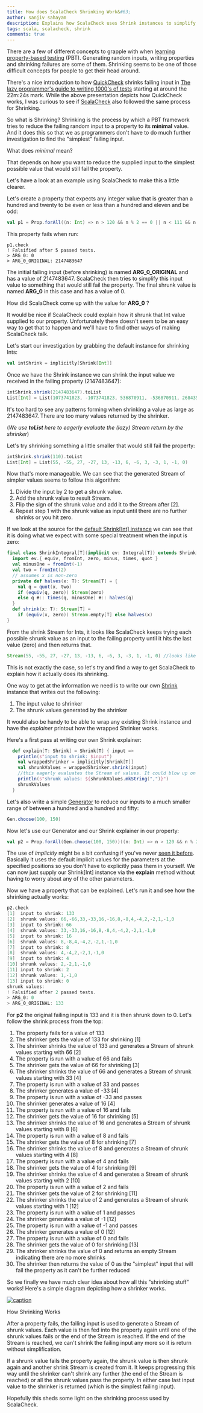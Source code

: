 ```yaml
---
title: How does ScalaCheck Shrinking Work&#63;
author: sanjiv sahayam
description: Explains how ScalaCheck uses Shrink instances to simplify failing inputs to your property
tags: scala, scalacheck, shrink
comments: true
---
```


There are a few of different concepts to grapple with when [learning property-based testing](https://github.com/ssanj/intro-to-property-based-testing) (PBT). Generating random inputs, writing properties and shrinking failures are some of them. Shrinking seems to be one of those difficult concepts for people to get their head around.

There's a nice introduction to how [QuickCheck](https://hackage.haskell.org/package/QuickCheck) shrinks failing input in [The lazy programmer's guide to writing 1000's of tests](https://skillsmatter.com/skillscasts/6432-the-lazy-programmers-guide-to-writing-1000s-of-tests-an-introduction-to-property-based-testing) starting at around the 22m:24s mark. While the above presentation depicts how QuickCheck works, I was curious to see if [ScalaCheck](http://www.scalacheck.org/) also followed the same process for Shrinking.

So what is Shrinking? Shrinking is the process by which a PBT framework tries to reduce the failing random input to a property to its __minimal__ value. And it does this so that we as programmers don't have to do much further investigation to find the "simplest" failing input.

What does _minimal_ mean?

That depends on how you want to reduce the supplied input to the simplest possible value that would still fail the property.

Let's have a look at an example using ScalaCheck to make this a little clearer.

Let's create a property that expects any integer value that is greater than a hundred and twenty to be even or less than a hundred and eleven and be odd:

```{.scala .scrollx}
val p1 = Prop.forAll((n: Int) => n > 120 && n % 2 == 0 || n < 111 && n % 2 != 0 )
```

This property fails when run:

```{.command .scrollx}
p1.check
! Falsified after 5 passed tests.
> ARG_0: 0
> ARG_0_ORIGINAL: 2147483647
```

The initial failing input (before shrinking) is named __ARG_0_ORIGINAL__ and has a value of  2147483647. ScalaCheck then tries to simplify this input value to something that would still fail the property. The final shrunk value is named __ARG_0__ in this case and has a value of 0.

How did ScalaCheck come up with the value for __ARG_0__ ?

It would be nice if ScalaCheck could explain how it shrunk that Int value supplied to our property. Unfortunately there doesn't seem to be an easy way to get that to happen and we'll have to find other ways of making ScalaCheck talk.

Let's start our investigation by grabbing the default instance for shrinking Ints:


```{.scala .scrollx}
val intShrink = implicitly[Shrink[Int]]
```

Once we have the Shrink instance we can shrink the input value we received in the failing property (2147483647):

```{.scala .scrollx}
intShrink.shrink(2147483647).toList
List[Int] = List(1073741823, -1073741823, 536870911, -536870911, 268435455, -268435455, 134217727, -134217727, 67108863, -67108863, 33554431, -33554431, 16777215, -16777215, 8388607, -8388607, 4194303, -4194303, 2097151, -2097151, 1048575, -1048575, 524287, -524287, 262143, -262143, 131071, -131071, 65535, -65535, 32767, -32767, 16383, -16383, 8191, -8191, 4095, -4095, 2047, -2047, 1023, -1023, 511, -511, 255, -255, 127, -127, 63, -63, 31, -31, 15, -15, 7, -7, 3, -3, 1, -1, 0)
```

It's too hard to see any patterns forming when shrinking a value as large as 2147483647. There are too many values returned by the shrinker.

(_We use __toList__ here to eagerly evaluate the (lazy) Stream return by the shrinker_)

Let's try shrinking something a little smaller that would still fail the property:

```{.scala .scrollx}
intShrink.shrink(110).toList
List[Int] = List(55, -55, 27, -27, 13, -13, 6, -6, 3, -3, 1, -1, 0)
```
Now that's more manageable. We can see that the generated Stream of simpler values seems to follow this algorithm:

1. Divide the input by 2 to get a shrunk value.
1. Add the shrunk value to result Stream.
1. Flip the sign of the shrunk value and add it to the Stream after [2].
1. Repeat step 1 with the shrunk value as input until there are no further shrinks or you hit zero.

If we look at the source for the [default Shrink[Int] instance](https://github.com/rickynils/scalacheck/blob/99c0123ef8f53b2920c325555633a36a48c0f1e7/src/main/scala/org/scalacheck/Shrink.scala#L235) we can see that it is doing what we expect with some special treatment when the input is zero:

```{.scala .scrollx}
final class ShrinkIntegral[T](implicit ev: Integral[T]) extends Shrink[T] {
  import ev.{ equiv, fromInt, zero, minus, times, quot }
  val minusOne = fromInt(-1)
  val two = fromInt(2)
  // assumes x is non-zero
  private def halves(x: T): Stream[T] = {
    val q = quot(x, two)
    if (equiv(q, zero)) Stream(zero)
    else q #:: times(q, minusOne) #:: halves(q)
  }
  def shrink(x: T): Stream[T] =
    if (equiv(x, zero)) Stream.empty[T] else halves(x)
}
```

From the shrink Stream for Ints, it looks like ScalaCheck keeps trying each possible shrunk value as an input to the failing property until it hits the last value (zero) and then returns that.

```{.scala .scrollx}
Stream(55, -55, 27, -27, 13, -13, 6, -6, 3, -3, 1, -1, 0) //looks like each value is tried in turn until 0
```


This is not exactly the case, so let's try and find a way to get ScalaCheck to explain how it actually does its shrinking.

One way to get at the information we need is to write our own [Shrink](https://github.com/rickynils/scalacheck/blob/99c0123ef8f53b2920c325555633a36a48c0f1e7/src/main/scala/org/scalacheck/Shrink.scala#L18) instance that writes out the following:

1. The input value to shrinker
1. The shrunk values generated by the shrinker

It would also be handy to be able to wrap any existing Shrink instance and have the _explainer_ printout how the wrapped Shrinker works.

Here's a first pass at writing our own Shrink explainer:

```{.scala .scrollx}
  def explain[T: Shrink] = Shrink[T] { input =>
    println(s"input to shrink: $input")
    val wrappedShrinker = implicitly[Shrink[T]]
    val shrunkValues = wrappedShrinker.shrink(input)
    //this eagerly evaluates the Stream of values. It could blow up on very large Streams or expensive computations.
    println(s"shrunk values: ${shrunkValues.mkString(",")}")
    shrunkValues
  }
```

Let's also write a simple [Generator](https://github.com/rickynils/scalacheck/blob/99c0123ef8f53b2920c325555633a36a48c0f1e7/src/main/scala/org/scalacheck/Gen.scala) to reduce our inputs to a much smaller range of between a hundred and a hundred and fifty:

```{.scala .scrollx}
Gen.choose(100, 150)
```

Now let's use our Generator and our Shrink explainer in our property:

```{.scala .scrollx}
val p2 = Prop.forAll(Gen.choose(100, 150))((n: Int) => n > 120 && n % 2 == 0 || n < 111 && n % 2 != 0 )(implicitly,  explain[Int], implicitly)
```

The use of _implicitly_ might be a bit confusing if you've never [seen it before](http://stackoverflow.com/questions/22552985/scala-passing-one-implicit-parameter-implicitly-and-the-other-explicitly-is-it). Basically it uses the default implicit values for the parameters at the specified positions so you don't have to explicitly pass them in yourself. We can now just supply our Shrink[Int] instance via the __explain__ method without having to worry about any of the other parameters.

Now we have a property that can be explained. Let's run it and see how the shrinking actually works:

```{.scala .scrollx}
p2.check
[1]  input to shrink: 133
[2]  shrunk values: 66,-66,33,-33,16,-16,8,-8,4,-4,2,-2,1,-1,0
[3]  input to shrink: 66
[4]  shrunk values: 33,-33,16,-16,8,-8,4,-4,2,-2,1,-1,0
[5]  input to shrink: 16
[6]  shrunk values: 8,-8,4,-4,2,-2,1,-1,0
[7]  input to shrink: 8
[8]  shrunk values: 4,-4,2,-2,1,-1,0
[9]  input to shrink: 4
[10] shrunk values: 2,-2,1,-1,0
[11] input to shrink: 2
[12] shrunk values: 1,-1,0
[13] input to shrink: 0
shrunk values:
! Falsified after 2 passed tests.
> ARG_0: 0
> ARG_0_ORIGINAL: 133
```

For __p2__ the original failing input is 133 and it is then shrunk down to 0. Let's follow the shrink process from the top:

1. The property fails for a value of 133
1. The shrinker gets the value of 133 for shrinking [1]
1. The shrinker shrinks the value of 133 and generates a Stream of shrunk values starting with 66 [2]
1. The property is run with a value of 66 and fails
1. The shrinker gets the value of 66 for shrinking [3]
1. The shrinker shrinks the value of 66 and generates a Stream of shrunk values starting with 33 [4]
1. The property is run with a value of 33 and passes
1. The shrinker generates a value of -33  [4]
1. The property is run with a value of -33 and passes
1. The shrinker generates a value of 16   [4]
1. The property is run with a value of 16 and fails
1. The shrinker gets the value of 16 for shrinking [5]
1. The shrinker shrinks the value of 16 and generates a Stream of shrunk values starting with 8 [6]
1. The property is run with a value of 8 and fails
1. The shrinker gets the value of 8 for shrinking [7]
1. The shrinker shrinks the value of 8 and generates a Stream of shrunk values starting with 4 [8]
1. The property is run with a value of 4 and fails
1. The shrinker gets the value of 4 for shrinking [9]
1. The shrinker shrinks the value of 4 and generates a Stream of shrunk values starting with 2 [10]
1. The property is run with a value of 2 and fails
1. The shrinker gets the value of 2 for shrinking [11]
1. The shrinker shrinks the value of 2 and generates a Stream of shrunk values starting with 1 [12]
1. The property is run with a value of 1 and passes
1. The shrinker generates a value of -1 [12]
1. The property is run with a value of -1 and passes
1. The shrinker generates a value of 0 [12]
1. The property is run with a value of 0 and fails
1. The shrinker gets the value of 0 for shrinking [13]
1. The shrinker shrinks the value of 0 and returns an empty Stream indicating there are no more shrinks
1. The shrinker then returns the value of 0 as the "simplest" input that will fail the property as it can't be further reduced

So we finally we have much clear idea about how all this "shrinking stuff" works! Here's a simple diagram depicting how
a shrinker works.

<div class="figure">
<a href="../images/pbt_how-does-scalacheck-shrinking-work.png"><img src="../images/../images/pbt_how-does-scalacheck-shrinking-work.png" alt="caption"></a>
<p class="caption">How Shrinking Works</p>
</div>

After a property fails, the failing input is used to generate a Stream of shrunk values. Each value is then fed into the property again until one of the shrunk values fails or the end of the Stream is reached. If the end of the Stream is reached, we can't shrink the failing input any more so it is return without simplification.

If a shrunk value fails the property again, the shrunk value is then shrunk again and another shrink Stream is created from it. It keeps progressing this way until the shrinker can't shrink any further (the end of the Stream is reached) or all the shrunk values pass the property. In either case last input value to the shrinker is returned (which is the simplest failing input).

Hopefully this sheds some light on the shrinking process used by ScalaCheck.